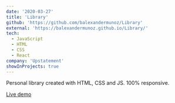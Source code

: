 ```yaml
---
date: '2020-03-27'
title: 'Library'
github: 'https://github.com/balexandermunoz/Library'
external: 'https://balexandermunoz.github.io/Library/'
tech:
  - JavaScript
  - HTML
  - CSS
  - React
company: 'Upstatement'
showInProjects: true
---
```


Personal library created with HTML, CSS and JS.
100% responsive.

[Live demo](https://balexandermunoz.github.io/Library/)
